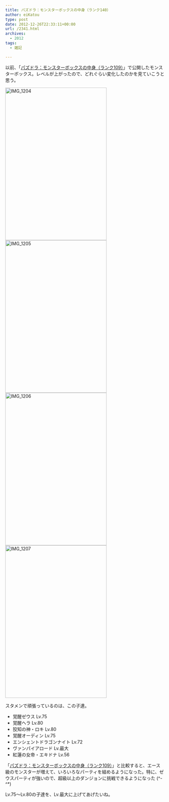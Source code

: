 ```yaml
---
title: パズドラ：モンスターボックスの中身（ランク140）
author: eiKatou
type: post
date: 2012-12-26T22:33:11+00:00
url: /2341.html
archives:
  - 2012
tags:
  - 雑記

---
```

以前、「[パズドラ：モンスターボックスの中身（ランク109）][1]」で公開したモンスターボックス。レベルが上がったので、どれぐらい変化したのかを見ていこうと思う。

<img src="/uploads/2012/12/IMG_1204.jpg" alt="IMG_1204" width="320" height="480" class="alignnone size-full wp-image-2346" srcset="/uploads/2012/12/IMG_1204.jpg 320w, /blog/uploads/2012/12/IMG_1204-200x300.jpg 200w" sizes="(max-width: 320px) 100vw, 320px" />
  
<!--more-->


  
<img src="/uploads/2012/12/IMG_1205.jpg" alt="IMG_1205" width="320" height="480" class="alignnone size-full wp-image-2347" srcset="/uploads/2012/12/IMG_1205.jpg 320w, /blog/uploads/2012/12/IMG_1205-200x300.jpg 200w" sizes="(max-width: 320px) 100vw, 320px" />

<img src="/uploads/2012/12/IMG_1206.jpg" alt="IMG_1206" width="320" height="480" class="alignnone size-full wp-image-2348" srcset="/uploads/2012/12/IMG_1206.jpg 320w, /blog/uploads/2012/12/IMG_1206-200x300.jpg 200w" sizes="(max-width: 320px) 100vw, 320px" />


<img src="/uploads/2012/12/IMG_1207.jpg" alt="IMG_1207" width="320" height="480" class="alignnone size-full wp-image-2349" srcset="/uploads/2012/12/IMG_1207.jpg 320w, /blog/uploads/2012/12/IMG_1207-200x300.jpg 200w" sizes="(max-width: 320px) 100vw, 320px" /> 

スタメンで頑張っているのは、この子達。

  * 覚醒ゼウス Lv.75
  * 覚醒ヘラ Lv.80
  * 狡知の神・ロキ Lv.80
  * 覚醒オーディン Lv.75
  * エンシェントドラゴンナイト Lv.72
  * ヴァンパイアロード Lv.最大
  * 紅蓮の女帝・エキドナ Lv.56

「[パズドラ：モンスターボックスの中身（ランク109）][1]」と比較すると、エース級のモンスターが増えて、いろいろなパーティを組めるようになった。特に、ゼウスパーティが強いので、超級以上のダンジョンに挑戦できるようになった (^-^*)

Lv.75〜Lv.80の子達を、Lv.最大に上げてあげたいね。

 [1]: http://eikatou.net/blog/2012/11/paz_monsterbox_109/
